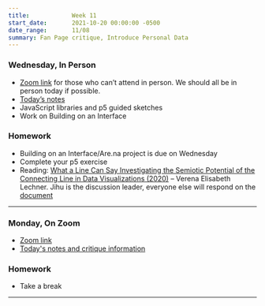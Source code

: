 ```yaml
---
title:            Week 11
start_date:       2021-10-20 00:00:00 -0500
date_range:       11/08
summary: Fan Page critique, Introduce Personal Data
---
```


### Wednesday, In Person
- [Zoom link](https://zoom.us/j/7047994536?pwd=RThBZ0oyWHd5M2RZcmFNQUVwUFJHUT09) for those who can&rsquo;t attend in person. We should all be in person today if possible.
- [Today&rsquo;s notes](https://paper.dropbox.com/doc/Week-12-JavaScript-Libraries-and-P5--BV57LMoIyc5x7BEfL6aQqCpeAQ-4Su23PIMIDt5Xn20hcDOu)
- JavaScript libraries and p5 guided sketches
- Work on Building on an Interface

### Homework
- Building on an Interface/Are.na project is due on Wednesday
- Complete your p5 exercise
- Reading: [What a Line Can Say Investigating the Semiotic Potential of the Connecting Line in Data Visualizations (2020)](../assets/readings/whatalinecansay_lechnerverenaelisabeth.pdf) – Verena Elisabeth Lechner. Jihu is the discussion leader, everyone else will respond on the [document](https://paper.dropbox.com/doc/Penn-Art-of-Web-F21-Reading-Reflections--BV7oSTurdSNyUqjbmeFkDzSVAQ-DPFsc5O6umbnRZ94cZyFY)


---



### Monday, On Zoom

- [Zoom link](https://zoom.us/j/7047994536?pwd=RThBZ0oyWHd5M2RZcmFNQUVwUFJHUT09) 
- [Today's notes and critique information](https://paper.dropbox.com/doc/Critique-Fan-Page--BVzKAWwzKDoT7dqJpjcsgEu_AQ-IjtaDMWrxek6WLQqwMOBt)


### Homework

- Take a break


---